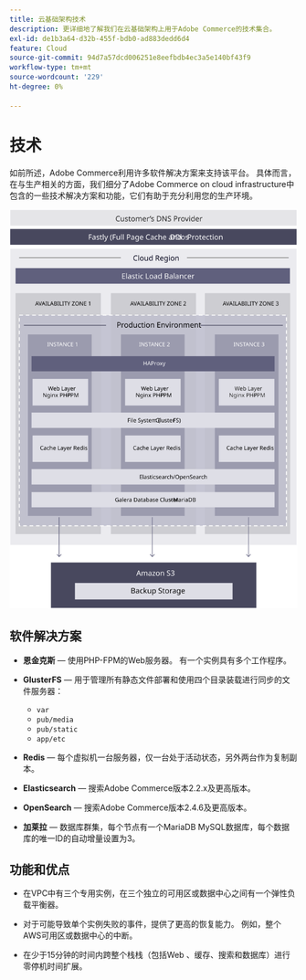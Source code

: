 ```yaml
---
title: 云基础架构技术
description: 更详细地了解我们在云基础架构上用于Adobe Commerce的技术集合。
exl-id: de1b3a64-d32b-455f-bdb0-ad883dedd6d4
feature: Cloud
source-git-commit: 94d7a57dcd006251e8eefbdb4ec3a5e140bf43f9
workflow-type: tm+mt
source-wordcount: '229'
ht-degree: 0%

---
```


# 技术

如前所述，Adobe Commerce利用许多软件解决方案来支持该平台。 具体而言，在与生产相关的方面，我们细分了Adobe Commerce on cloud infrastructure中包含的一些技术解决方案和功能，它们有助于充分利用您的生产环境。

![显示Adobe Commerce on cloud infrastructure技术的图表](../../../assets/playbooks/infrastructure-technology.svg)

## 软件解决方案

- **恩金克斯** — 使用PHP-FPM的Web服务器。 有一个实例具有多个工作程序。

- **GlusterFS** — 用于管理所有静态文件部署和使用四个目录装载进行同步的文件服务器：
   - `var`
   - `pub/media`
   - `pub/static`
   - `app/etc`

- **Redis** — 每个虚拟机一台服务器，仅一台处于活动状态，另外两台作为复制副本。

- **Elasticsearch** — 搜索Adobe Commerce版本2.2.x及更高版本。

- **OpenSearch** — 搜索Adobe Commerce版本2.4.6及更高版本。

- **加莱拉** — 数据库群集，每个节点有一个MariaDB MySQL数据库，每个数据库的唯一ID的自动增量设置为3。

## 功能和优点

- 在VPC中有三个专用实例，在三个独立的可用区或数据中心之间有一个弹性负载平衡器。

- 对于可能导致单个实例失败的事件，提供了更高的恢复能力。 例如，整个AWS可用区或数据中心的中断。

- 在少于15分钟的时间内跨整个栈栈（包括Web 、缓存、搜索和数据库）进行零停机时间扩展。
